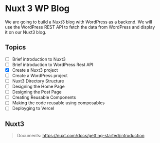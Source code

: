 # Nuxt 3 WP Blog

We are going to build a Nuxt3 blog with WordPress as a backend. We will use the WordPress REST API to fetch the data from WordPress and display it on our Nuxt3 blog.

## Topics

- [ ] Brief introduction to Nuxt3
- [ ] Brief introduction to WordPress Rest API
- [x] Create a Nuxt3 project
- [ ] Create a WordPress project
- [ ] Nuxt3 Directory Structure
- [ ] Designing the Home Page
- [ ] Designing the Post Page
- [ ] Creating Reusable Components
- [ ] Making the code reusable using composables
- [ ] Deployging to Vercel

## Nuxt3

> Documents: https://nuxt.com/docs/getting-started/introduction

